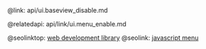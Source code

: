 @link: api/ui.baseview_disable.md

@relatedapi:
	api/link/ui.menu_enable.md

@seolinktop: [web development library](https://webix.com)
@seolink: [javascript menu](https://webix.com/widget/menu/)